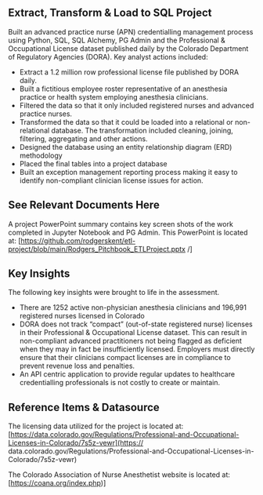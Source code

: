 ## Extract, Transform & Load to SQL Project 
Built an advanced practice nurse (APN) credentialling management process using Python, SQL, SQL Alchemy, PG Admin and the Professional & Occupational License dataset published daily by the Colorado Department of Regulatory Agencies (DORA). Key analyst actions included:
* []()Extract a 1.2 million row professional license file published by DORA daily.
* []()Built a fictitious employee roster representative of an anesthesia practice or health system employing anesthesia clinicians.
* []()Filtered the data so that it only included registered nurses and advanced practice nurses. 
* []()Transformed the data so that it could be loaded into a relational or non-relational database. The transformation included cleaning, joining, filtering, aggregating and other actions. 
* []()Designed the database using an entity relationship diagram (ERD) methodology
* []()Placed the final tables into a project database
* []()Built an exception management reporting process making it easy to identify non-compliant clinician license issues for action.

## See Relevant Documents Here
A project PowerPoint summary contains key screen shots of the work completed in Jupyter Notebook and PG Admin. This PowerPoint is located at: [https://github.com/rodgerskent/etl-project/blob/main/Rodgers_Pitchbook_ETLProject.pptx /]

## Key Insights
The following key insights were brought to life in the assessment.
* []()There are 1252 active non-physician anesthesia clinicians and 196,991 registered nurses licensed in Colorado 
* []()DORA does not track “compact” (out-of-state registered nurse) licenses in their Professional & Occupational License dataset. This can result in non-compliant advanced practitioners not being flagged as deficient when they may in fact be insufficiently licensed. Employers must directly ensure that their clinicians compact licenses are in compliance to prevent revenue loss and penalties.  
* []()An API centric application to provide regular updates to healthcare credentialling professionals is not costly to create or maintain. 

## Reference Items & Datasource
The licensing data utilized for the project is located at: [https://data.colorado.gov/Regulations/Professional-and-Occupational-Licenses-in-Colorado/7s5z-vewr](https:// data.colorado.gov/Regulations/Professional-and-Occupational-Licenses-in-Colorado/7s5z-vewr)

The Colorado Association of Nurse Anesthetist website is located at: [https://coana.org/index.php)]
